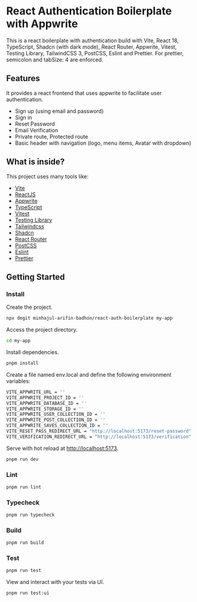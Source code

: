 # React Authentication Boilerplate with Appwrite

This is a react boilerplate with authentication build with Vite, React 18, TypeScript, Shadcn (with dark mode), React Router, Appwrite, Vitest, Testing Library, TailwindCSS 3, PostCSS, Eslint and Prettier.
For prettier, semicolon and tabSize: 4 are enforced.

## Features

It provides a react frontend that uses appwrite to facilitate user authentication.

-   Sign up (using email and password)
-   Sign in
-   Reset Password
-   Email Verification
-   Private route, Protected route
-   Basic header with navigation (logo, menu items, Avatar with dropdown)

## What is inside?

This project uses many tools like:

-   [Vite](https://vitejs.dev)
-   [ReactJS](https://reactjs.org)
-   [Appwrite](https://cloud.appwrite.io)
-   [TypeScript](https://www.typescriptlang.org)
-   [Vitest](https://vitest.dev)
-   [Testing Library](https://testing-library.com)
-   [Tailwindcss](https://tailwindcss.com)
-   [Shadcn](https://ui.shadcn.com)
-   [React Router](https://reactrouter.com/)
-   [PostCSS](https://postcss.org)
-   [Eslint](https://eslint.org)
-   [Prettier](https://prettier.io)

## Getting Started

### Install

Create the project.

```bash
npx degit minhajul-arifin-badhon/react-auth-boilerplate my-app
```

Access the project directory.

```bash
cd my-app
```

Install dependencies.

```bash
pnpm install
```

Create a file named env.local and define the following environment variables:

```bash
VITE_APPWRITE_URL = ''
VITE_APPWRITE_PROJECT_ID = ''
VITE_APPWRITE_DATABASE_ID = ''
VITE_APPWRITE_STORAGE_ID = ''
VITE_APPWRITE_USER_COLLECTION_ID = ''
VITE_APPWRITE_POST_COLLECTION_ID = ''
VITE_APPWRITE_SAVES_COLLECTION_ID = ''
VITE_RESET_PASS_REDIRECT_URL = "http://localhost:5173/reset-password"
VITE_VERIFICATION_REDIRECT_URL = "http://localhost:5173/verification"
```

Serve with hot reload at <http://localhost:5173>.

```bash
pnpm run dev
```

### Lint

```bash
pnpm run lint
```

### Typecheck

```bash
pnpm run typecheck
```

### Build

```bash
pnpm run build
```

### Test

```bash
pnpm run test
```

View and interact with your tests via UI.

```bash
pnpm run test:ui
```
